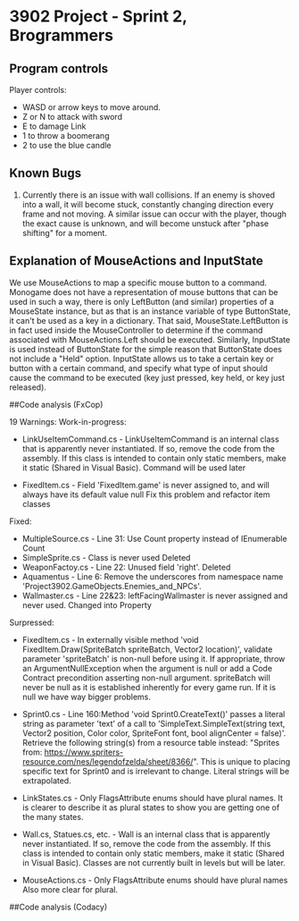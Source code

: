 # 3902 Project - Sprint 2, Brogrammers

## Program controls

Player controls:
 - WASD or arrow keys to move around.
 - Z or N to attack with sword
 - E to damage Link
 - 1 to throw a boomerang
 - 2 to use the blue candle

## Known Bugs
1. Currently there is an issue with wall collisions. If an enemy is shoved into a wall, it will become stuck, constantly changing direction every frame and not moving. A similar issue can occur with the player, though the exact cause is unknown, and will become unstuck after "phase shifting" for a moment.

## Explanation of MouseActions and InputState
We use MouseActions to map a specific mouse button to a command. Monogame does not have a representation of mouse buttons that can be used in such a way, there is only LeftButton (and similar) properties of a MouseState instance, but as that is an instance variable of type ButtonState, it can't be used as a key in a dictionary. That said, MouseState.LeftButton is in fact used inside the MouseController to determine if the command associated with MouseActions.Left should be executed. Similarly, InputState is used instead of ButtonState for the simple reason that ButtonState does not include a "Held" option. InputState allows us to take a certain key or button with a certain command, and specify what type of input should cause the command to be executed (key just pressed, key held, or key just released).

##Code analysis (FxCop)

19 Warnings:
Work-in-progress:
  - LinkUseItemCommand.cs - LinkUseItemCommand is an internal class that is apparently never instantiated. If so, remove the code from the assembly. If this class is intended to contain only static members, make it static (Shared in Visual Basic).
    Command will be used later

  - FixedItem.cs - Field 'FixedItem.game' is never assigned to, and will always have its default value null
    Fix this problem and refactor item classes



Fixed:
  - MultipleSource.cs - Line 31: Use Count property instead of IEnumerable Count
  - SimpleSprite.cs - Class is never used
      Deleted
  - WeaponFactoy.cs - Line 22: Unused field 'right'.
    Deleted
  - Aquamentus - Line 6: Remove the underscores from namespace name 'Project3902.GameObjects.Enemies_and_NPCs'.
  - Wallmaster.cs - Line 22&23: leftFacingWallmaster is never assigned and never used.
    Changed into Property



Surpressed:
  - FixedItem.cs - In externally visible method 'void FixedItem.Draw(SpriteBatch spriteBatch, Vector2 location)', validate parameter 'spriteBatch' is non-null before using it. If appropriate, throw an ArgumentNullException when the argument is null or add a Code Contract precondition asserting non-null argument.
    spriteBatch will never be null as it is established inherently for every game run. If it is null we have way bigger problems.

  - Sprint0.cs - Line 160:Method 'void Sprint0.CreateText()' passes a literal string as parameter 'text' of a call to 'SimpleText.SimpleText(string text, Vector2 position, Color color, SpriteFont font, bool alignCenter = false)'. Retrieve the following string(s) from a resource table instead: "Sprites from: https://www.spriters-resource.com/nes/legendofzelda/sheet/8366/".
    This is unique to placing specific text for Sprint0 and is irrelevant to change. Literal strings will be extrapolated.

  - LinkStates.cs - Only FlagsAttribute enums should have plural names.
    It is clearer to describe it as plural states to show you are getting one of the many states.

  - Wall.cs, Statues.cs, etc. - Wall is an internal class that is apparently never instantiated. If so, remove the code from the assembly. If this class is intended to contain only static members, make it static (Shared in Visual Basic).
    Classes are not currently built in levels but will be later.

  - MouseActions.cs - Only FlagsAttribute enums should have plural names
    Also more clear for plural.



##Code analysis (Codacy)
